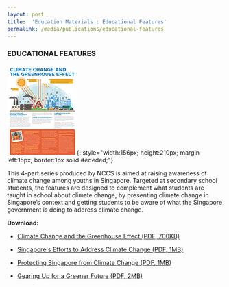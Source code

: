 ```yaml
---
layout: post
title:  'Education Materials : Educational Features'
permalink: /media/publications/educational-features
---
```



### EDUCATIONAL FEATURES

![Educational Features](/images/education-features.jpg "Educational Features"){: style="width:156px; height:210px; margin-left:15px; border:1px solid #ededed;"}

This 4-part series produced by NCCS is aimed at raising awareness of climate change among youths in Singapore. Targeted at secondary school students, the features are designed to complement what students are taught in school about climate change, by presenting climate change in Singapore’s context and getting students to be aware of what the Singapore government is doing to address climate change.

**Download:**

* [<a href="/docs/default-source/publications/climate-change-and-the-greenhouse-effect.pdf" target="_blank">Climate Change and the Greenhouse Effect (PDF, 700KB)</a>](/docs/default-source/publications/climate-change-and-the-greenhouse-effect.pdf)

* [<a href="/docs/default-source/publications/singapores-efforts-to-address-climate-change.pdf" target="_blank">Singapore's Efforts to Address Climate Change (PDF, 1MB)</a>](/docs/default-source/publications/singapores-efforts-to-address-climate-change.pdf)

* [<a href="/docs/default-source/publications/protecting-singapore-from-climate-change.pdf" target="_blank">Protecting Singapore from Climate Change (PDF, 1MB)</a>](/docs/default-source/publications/protecting-singapore-from-climate-change.pdf)

* [<a href="/docs/default-source/publications/gearing-up-for-a-greener-future.pdf" target="_blank">Gearing Up for a Greener Future (PDF, 2MB)</a>](/docs/default-source/publications/gearing-up-for-a-greener-future.pdf)

